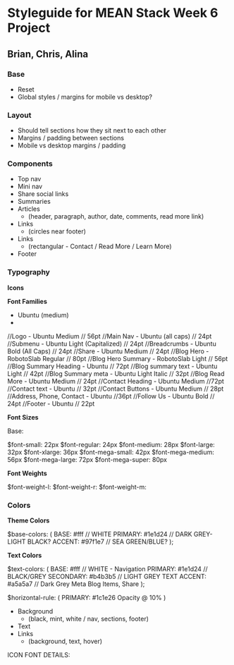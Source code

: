 # Styleguide for MEAN Stack Week 6 Project
## Brian, Chris, Alina


### Base
- Reset
- Global styles / margins for mobile vs desktop?

### Layout
- Should tell sections how they sit next to each other
- Margins / padding between sections
- Mobile vs desktop margins / padding


### Components
- Top nav
- Mini nav
- Share social links
- Summaries
- Articles
  - (header, paragraph, author, date, comments, read more link)
- Links
  - (circles near footer)
- Links
  - (rectangular - Contact / Read More / Learn More)
- Footer


### Typography
**Icons**

**Font Families**
  - Ubuntu (medium)
  -

//Logo - Ubuntu Medium // 56pt
//Main Nav - Ubuntu (all caps) // 24pt
//Submenu - Ubuntu Light (Capitalized) // 24pt
//Breadcrumbs - Ubuntu Bold (All Caps) // 24pt
//Share - Ubuntu Medium // 24pt
//Blog Hero - RobotoSlab Regular // 80pt
//Blog Hero Summary - RobotoSlab Light // 56pt
//Blog Summary Heading - Ubuntu // 72pt
//Blog summary text - Ubuntu Light // 42pt
//Blog Summary meta - Ubuntu Light Italic // 32pt
//Blog Read More - Ubuntu Medium // 24pt
//Contact Heading - Ubuntu Medium //72pt
//Contact text - Ubuntu // 32pt
//Contact Buttons - Ubuntu Medium // 28pt
//Address, Phone, Contact - Ubuntu //36pt
//Follow Us - Ubuntu Bold // 24pt
//Footer - Ubuntu // 22pt

**Font Sizes**

Base:

$font-small: 22px
$font-regular: 24px
$font-medium: 28px
$font-large: 32px
$font-xlarge: 36px
$font-mega-small: 42px
$font-mega-medium: 56px
$font-mega-large: 72px
$font-mega-super: 80px

**Font Weights**

$font-weight-l:
$font-weight-r:
$font-weight-m:

### Colors

**Theme Colors**

$base-colors: (
  BASE: #fff // WHITE
  PRIMARY: #1e1d24 // DARK GREY-LIGHT BLACK?
  ACCENT: #97f1e7 // SEA GREEN/BLUE?
);

**Text Colors**

$text-colors: (
  BASE: #fff // WHITE - Navigation
  PRIMARY: #1e1d24 // BLACK/GREY
  SECONDARY: #b4b3b5 // LIGHT GREY TEXT
  ACCENT: #a5a5a7 // Dark Grey Meta Blog Items, Share
);

$horizontal-rule: (
  PRIMARY: #1c1e26 Opacity @ 10%
)

- Background
  - (black, mint, white / nav, sections, footer)
- Text
- Links
  - (background, text, hover)


ICON FONT DETAILS:

